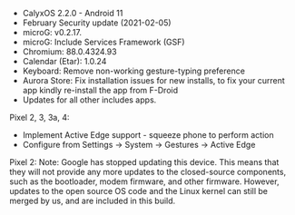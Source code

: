 * CalyxOS 2.2.0 - Android 11
* February Security update (2021-02-05)
* microG: v0.2.17.
* microG: Include Services Framework (GSF)
* Chromium: 88.0.4324.93
* Calendar (Etar): 1.0.24
* Keyboard: Remove non-working gesture-typing preference
* Aurora Store: Fix installation issues for new installs,
  to fix your current app kindly re-install the app from F-Droid
* Updates for all other includes apps.

Pixel 2, 3, 3a, 4:
* Implement Active Edge support - squeeze phone to perform action
* Configure from Settings -> System -> Gestures -> Active Edge

Pixel 2:
Note:
Google has stopped updating this device. This means that
they will not provide any more updates to the closed-source components,
such as the bootloader, modem firmware, and other firmware.
However, updates to the open source OS code and the Linux kernel
can still be merged by us, and are included in this build.